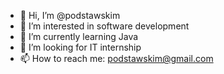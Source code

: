 - 👋 Hi, I’m @podstawskim
- 👀 I’m interested in software development
- 🌱 I’m currently learning Java
- 💞️ I’m looking for IT internship
- 📫 How to reach me: podstawskim@gmail.com

<!---
podstawskim/podstawskim is a ✨ special ✨ repository because its `README.md` (this file) appears on your GitHub profile.
You can click the Preview link to take a look at your changes.
--->
